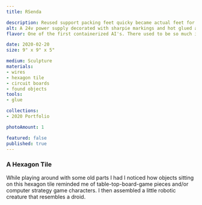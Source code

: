 ```yaml
---
title: RSenda

description: Reused support packing feet quicky became actual feet for a form that came to mind. This little guy is (mainly) used for games.
alt: A 24v power supply decorated with sharpie markings and hot glued attachments, placed on a hex title.
flavor: One of the first containerized AI's. There used to be so much informational overflow you couldn't contain it within a single cord..

date: 2020-02-20
size: 9" x 9" x 5"

medium: Sculpture
materials:
- wires
- hexagon tile
- circuit boards
- found objects
tools:
- glue

collections:
- 2020 Portfolio

photoAmount: 1

featured: false
published: true
---
```


### A Hexagon Tile 
While playing around with some old parts I had I noticed how objects sitting on this hexagon tile reminded me of table-top-board-game pieces and/or computer strategy game characters.
I then assembled a little robotic creature that resembles a droid.

